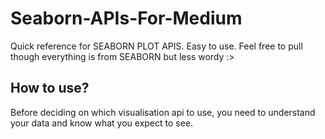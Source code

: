# Seaborn-APIs-For-Medium
Quick reference for SEABORN PLOT APIS.
Easy to use. Feel free to pull though everything is from SEABORN but less wordy :>

## How to use?
Before deciding on which visualisation api to use, you need to understand your data and know what you expect to see.

